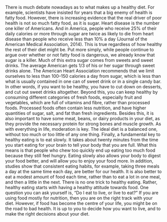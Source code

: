 There is much debate nowadays as to what makes up a healthy diet. For example, scientists have insisted for years that a big enemy of health is fatty food. However, there is increasing evidence that the real driver of poor health is not so much fatty food, as it is sugar. Heart disease is the number one killer of Americans. And in America, people who receive 25% of their daily calories or more through sugar are twice as likely to die from heart disease than people who receive less than 10% a day (Journal of the American Medical Association, 2014). This is true regardless of how healthy the rest of their diet might be. Put more simply, while people continue to argue over whether or not fatty food is dangerous, we already know that sugar is a killer.
Much of this extra sugar comes from sweets and sweet drinks. The average American gets 1/3 of his or her sugar through sweet drinks alone. The American Heart Association recommends that we limit ourselves to less than 100–150 calories a day from sugar, which is less than what is usually contained in one can of sweet drink or in a single candy bar. In other words, if you want to be healthy, you have to cut down on desserts, and cut out sweet drinks altogether.
Beyond this, you can keep healthy by consuming different categories of fresh foods, especially fruit and vegetables, which are full of vitamins and fibre, rather than processed foods. Processed foods often contain less nutrition, and have higher quantities of sugar, salt, and fat than fresh ingredients. Besides this, it is also important to have some meat, beans, or dairy products in your diet, as they provide the necessary protein for strong bones and muscle growth. As with everything in life, moderation is key. The ideal diet is a balanced one, without too much or too little of any one thing.
Finally, a fundamental key to healthy eating is to eat slowly. It takes about twenty minutes from the time you start eating for your brain to tell your body that you are full. What this means is that people who chew too quickly end up eating too much food because they still feel hungry. Eating slowly also allows your body to digest your food better, and will allow you to enjoy your food more. In addition, studies show that consistent eating habits, for example, taking three meals a day at the same time each day, are better for our health. It is also better to eat a modest amount of food each time, rather than to eat a lot in one meal, and then a little in the next.
There is no one trick to healthy eating. Rather, healthy eating starts with having a healthy attitude towards food. One question you can ask yourself is, “Do I eat to live, or live to eat?” If you are using food mostly for nutrition, then you are on the right track with your diet. However, if food has become the centre of your life, you might be on the road to bad health. It is up to you to decide how you want to live, and to make the right decisions about your diet.